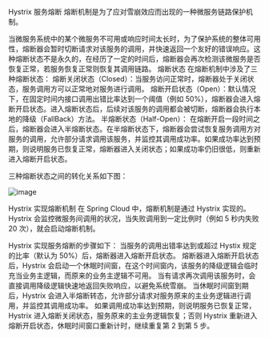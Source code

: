 Hystrix 服务熔断
熔断机制是为了应对雪崩效应而出现的一种微服务链路保护机制。

当微服务系统中的某个微服务不可用或响应时间太长时，为了保护系统的整体可用性，熔断器会暂时切断请求对该服务的调用，并快速返回一个友好的错误响应。这种熔断状态不是永久的，在经历了一定的时间后，熔断器会再次检测该微服务是否恢复正常，若服务恢复正常则恢复其调用链路。
熔断状态
在熔断机制中涉及了三种熔断状态：
熔断关闭状态（Closed）：当服务访问正常时，熔断器处于关闭状态，服务调用方可以正常地对服务进行调用。
熔断开启状态（Open）：默认情况下，在固定时间内接口调用出错比率达到一个阈值（例如 50%），熔断器会进入熔断开启状态。进入熔断状态后，后续对该服务的调用都会被切断，熔断器会执行本地的降级（FallBack）方法。
半熔断状态（Half-Open）： 在熔断开启一段时间之后，熔断器会进入半熔断状态。在半熔断状态下，熔断器会尝试恢复服务调用方对服务的调用，允许部分请求调用该服务，并监控其调用成功率。如果成功率达到预期，则说明服务已恢复正常，熔断器进入关闭状态；如果成功率仍旧很低，则重新进入熔断开启状态。

三种熔断状态之间的转化关系如下图：


![image](http://c.biancheng.net/uploads/allimg/211210/10162355X-7.png)

Hystrix 实现熔断机制
在 Spring Cloud 中，熔断机制是通过 Hystrix 实现的。Hystrix 会监控微服务间调用的状况，当失败调用到一定比例时（例如 5 秒内失败 20 次），就会启动熔断机制。

Hystrix 实现服务熔断的步骤如下：
当服务的调用出错率达到或超过 Hystix 规定的比率（默认为 50%）后，熔断器进入熔断开启状态。
熔断器进入熔断开启状态后，Hystrix 会启动一个休眠时间窗，在这个时间窗内，该服务的降级逻辑会临时充当业务主逻辑，而原来的业务主逻辑不可用。
当有请求再次调用该服务时，会直接调用降级逻辑快速地返回失败响应，以避免系统雪崩。
当休眠时间窗到期后，Hystrix 会进入半熔断转态，允许部分请求对服务原来的主业务逻辑进行调用，并监控其调用成功率。
如果调用成功率达到预期，则说明服务已恢复正常，Hystrix 进入熔断关闭状态，服务原来的主业务逻辑恢复；否则 Hystrix 重新进入熔断开启状态，休眠时间窗口重新计时，继续重复第 2 到第 5 步。